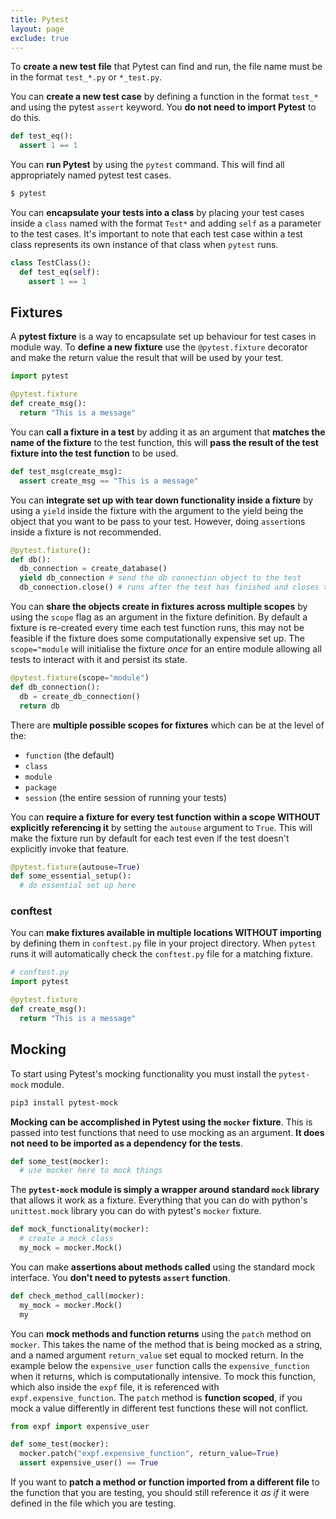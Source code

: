 ```yaml
---
title: Pytest
layout: page
exclude: true
---
```


To **create a new test file** that Pytest can find and run, the file name must be in the format `test_*.py` or `*_test.py`.

You can **create a new test case** by defining a function in the format `test_*` and using the pytest `assert` keyword. You **do not need to import Pytest** to do this.
```py
def test_eq():
  assert 1 == 1
```

You can **run Pytest** by using the `pytest` command. This will find all appropriately named pytest test cases.
```bash
$ pytest
```

You can **encapsulate your tests into a class** by placing your test cases inside a `class` named with the format `Test*` and adding `self` as a parameter to the test cases. It's important to note that each test case within a test class represents its own instance of that class when `pytest` runs.
```py
class TestClass():
  def test_eq(self):
    assert 1 == 1
```

## Fixtures

A **pytest fixture** is a way to encapsulate set up behaviour for test cases in module way. To **define a new fixture** use the `@pytest.fixture` decorator and make the return value the result that will be used by your test.
```py
import pytest

@pytest.fixture
def create_msg():
  return "This is a message"
```

You can **call a fixture in a test** by adding it as an argument that **matches the name of the fixture** to the test function, this will **pass the result of the test fixture into the test function** to be used.
```py
def test_msg(create_msg):
  assert create_msg == "This is a message"
```

You can **integrate set up with tear down functionality inside a fixture** by using a `yield` inside the fixture with the argument to the yield being the object that you want to be pass to your test. However, doing `assert`ions inside a fixture is not recommended.
```py
@pytest.fixture():
def db():
  db_connection = create_database()
  yield db_connection # send the db connection object to the test
  db_connection.close() # runs after the test has finished and closes the connection
```

You can **share the objects create in fixtures across multiple scopes** by using the `scope` flag as an argument in the fixture definition. By default a fixture is re-created every time each test function runs, this may not be feasible if the fixture does some computationally expensive set up. The `scope="module` will initialise the fixture *once* for an entire module allowing all tests to interact with it and persist its state.
```py
@pytest.fixture(scope="module")
def db_connection():
  db = create_db_connection()
  return db
```

There are **multiple possible scopes for fixtures** which can be at the level of the:
- `function` (the default)
- `class`
- `module`
- `package`
- `session` (the entire session of running your tests)

You can **require a fixture for every test function within a scope WITHOUT explicitly referencing it** by setting the `autouse` argument to `True`. This will make the fixture run by default for each test even if the test doesn't explicitly invoke that feature.
```py
@pytest.fixture(autouse=True)
def some_essential_setup():
  # do essential set up here
```

### conftest

You can **make fixtures available in multiple locations WITHOUT importing** by defining them in `conftest.py` file in your project directory. When `pytest` runs it will automatically check the `conftest.py` file for a matching fixture.
```py
# conftest.py
import pytest

@pytest.fixture
def create_msg():
  return "This is a message" 
```

## Mocking

To start using Pytest's mocking functionality you must install the `pytest-mock` module.
```bash
pip3 install pytest-mock
```

**Mocking can be accomplished in Pytest using the `mocker` fixture**. This is passed into test functions that need to use mocking as an argument. **It does not need to be imported as a dependency for the tests**.
```py
def some_test(mocker):
  # use mocker here to mock things
```

The **`pytest-mock` module is simply a wrapper around standard `mock` library** that allows it work as a fixture. Everything that you can do with python's `unittest.mock` library you can do with pytest's `mocker` fixture.
```py
def mock_functionality(mocker):
  # create a mock class
  my_mock = mocker.Mock()
```

You can make **assertions about methods called** using the standard mock interface. You **don't need to pytests `assert` function**.
```py
def check_method_call(mocker):
  my_mock = mocker.Mock()
  my
```

You can **mock methods and function returns** using the `patch` method on `mocker`. This takes the name of the method that is being mocked as a string, and a named argument `return_value` set equal to mocked return. In the example below the `expensive_user` function calls the `expensive_function` when it returns, which is computationally intensive. To mock this function, which also inside the `expf` file, it is referenced with `expf.expensive_function`. The `patch` method is **function scoped**, if you mock a value differently in different test functions these will not conflict.
```py
from expf import expensive_user

def some_test(mocker):
  mocker.patch("expf.expensive_function", return_value=True)
  assert expensive_user() == True
```

If you want to **patch a method or function imported from a different file** to the function that you are testing, you should still reference it *as if* it were defined in the file which you are testing.




<!--stackedit_data:
eyJoaXN0b3J5IjpbLTE2NDA4NDc5OTAsOTYyNDUyODMxLDU4Mz
UwMjQ5Myw0NzU0MDE0MTMsLTE1OTg5MTM1MDEsMjA4MDY0MzAy
NSwxMDMzMDU3NTg3LC0xNjgyODI4OTc0LC0yMDA5NjQ2MDkzLC
0xNjIyNTkwMjg3LDE5MDExODc3NDUsLTg5MzQ3NTEyMCwxNDQ3
MTg1MTI2LDcwODcwMzk4OCwxOTA2OTM1NTY3LDc2MjkzMzM3MC
wyNjI4NTc1ODFdfQ==
-->